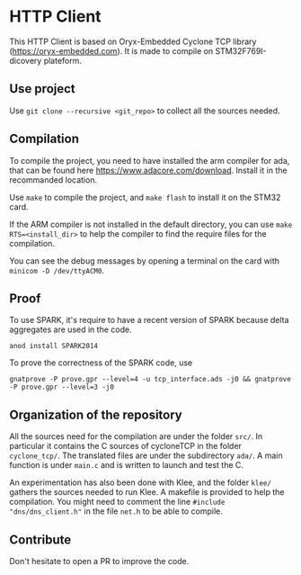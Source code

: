 HTTP Client
===========

This HTTP Client is based on Oryx-Embedded Cyclone TCP library 
(https://oryx-embedded.com).
It is made to compile on STM32F769I-dicovery plateform.

Use project
-----------

Use `git clone --recursive <git_repo>` to collect all the sources
needed.

Compilation
-----------

To compile the project, you need to have installed the arm compiler for
ada, that can be found here https://www.adacore.com/download. Install it
in the recommanded location.

Use `make` to compile the project, and `make flash` to install it
on the STM32 card.

If the ARM compiler is not installed in the default directory, you can use
`make RTS=<install_dir>` to help the compiler to find the require files
for the compilation.

You can see the debug messages by opening a terminal on the card
with `minicom -D /dev/ttyACM0`.

Proof
-----

To use SPARK, it's require to have a recent version of SPARK because delta aggregates
are used in the code.
```
anod install SPARK2014
```

To prove the correctness of the SPARK code, use
```
gnatprove -P prove.gpr --level=4 -u tcp_interface.ads -j0 && gnatprove -P prove.gpr --level=3 -j0
```

Organization of the repository
------------------------------

All the sources need for the compilation are under the folder `src/`. In particular
it contains the C sources of cycloneTCP in the folder `cyclone_tcp/`. The translated
files are under the subdirectory `ada/`. A main function is under `main.c` and is
written to launch and test the C.

An experimentation has also been done with Klee, and the folder `klee/` gathers the
sources needed to run Klee. A makefile is provided to help the compilation. You
might need to comment the line `#include "dns/dns_client.h"` in the file `net.h`
to be able to compile.

Contribute
----------

Don't hesitate to open a PR to improve the code.
